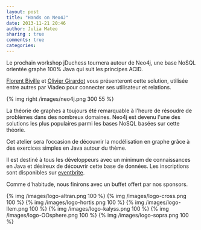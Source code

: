 ```yaml
---
layout: post
title: "Hands on Neo4J"
date: 2013-11-21 20:46
author: Julia Mateo
sharing : true
comments: true
categories: 
---
```


Le prochain workshop jDuchess tournera autour de Neo4j, une base NoSQL orientée graphe 100% Java qui suit les principes ACID.

<a href="https://twitter.com/fbiville">Florent Biville</a> et <a href="https://twitter.com/ogirardot">Olivier Girardot</a> vous présenteront cette solution, utilisée entre autres par Viadeo pour connecter ses utilisateur et relations.

{% img right /images/neo4j.png 300 55 %}

La théorie de graphes a toujours été remarquable à l'heure de résoudre de problèmes dans des nombreux domaines. Neo4j est devenu l'une des solutions les plus populaires parmi les bases NoSQL basées sur cette théorie.


Cet atelier sera l’occasion de découvrir la modélisation en graphe grâce à des exercices simples en Java autour du thème.


Il est destiné à tous les développeurs avec un minimum de connaissances en Java et désireux de découvrir cette base de données. Les inscriptions sont disponibles sur <a href="http://hands-on-neo4j-jduchess-swiss.eventbrite.com"/>eventbrite</a>.

Comme d'habitude, nous finirons avec un buffet offert par nos sponsors.

{% img /images/logo-altran.png 100 %}
{% img /images/logo-cross.png 100 %}
{% img /images/logo-hortis.png 100 %}
{% img /images/logo-Ilem.png 100 %}
{% img /images/logo-kalyss.png 100 %}
{% img /images/logo-OOsphere.png 100 %}
{% img /images/logo-sopra.png 100 %}
